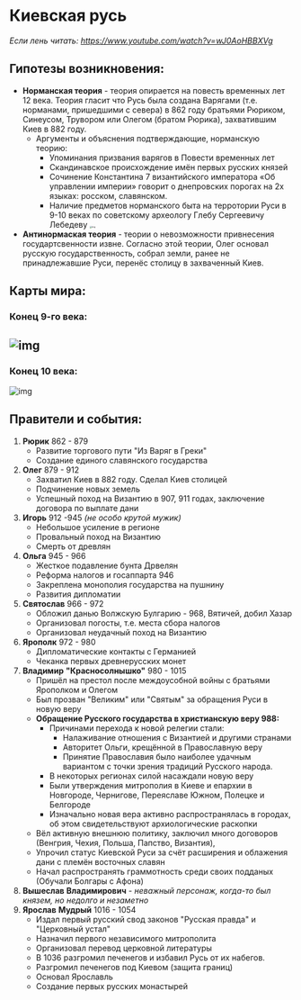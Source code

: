 # **Киевская русь**

*Если лень читать: https://www.youtube.com/watch?v=wJ0AoHBBXVg*

## Гипотезы возникновения:

* **Норманская теория** - теория опирается на повесть временных лет 12 века. Теория гласит что Русь была создана Варягами (т.е. норманами, пришедшими с севера) в 862 году братьями Рюриком, Синеусом, Трувором или Олегом (братом Рюрика), захватившим Киев в 882 году.
  * Аргументы и объяснения подтверждающие, норманскую теорию:
    * Упоминания призвания варягов в Повести временных лет
    * Скандинавское происхождение имён первых русских князей
    * Сочинение Константина 7 византийского императора «Об управлении империи» говорит о днепровских порогах на 2х языках: росском, славянском.  
    * Наличие предметов норманского быта на терротории Руси в 9-10 веках по советскому археологу Глебу Сергеевичу Лебедеву <img src="https://upload.wikimedia.org/wikipedia/commons/thumb/6/64/Scandinavians_in_Rus%27_01.png/250px-Scandinavians_in_Rus%27_01.png" alt="img" style="zoom:25%;" />
* **Антинормаская теория** - теории о невозможности привнесения государтсвенности извне. Согласно этой теории, Олег основал русскую государственность, собрал земли, ранее не принадлежавшие Руси, перенёс столицу в захваченный Киев.

## Карты мира:

### Конец 9-го века:

## ![img](https://stihi.ru/pics/2013/08/26/8301.jpg) 

### Конец 10 века:

![img](http://100knig.com/wp-content/uploads/2020/02/03.jpg)

## Правители и события:

1. **Рюрик** 862 - 879
   * Развитие торгового пути "Из Варяг в Греки"
   * Создание единого славянского государства
2. **Олег** 879 - 912
   * Захватил Киев в 882 году. Сделал Киев столицей
   * Подчинение новых земель
   * Успешный поход на Византию в 907, 911 годах, заключение договора по выплате дани
3. **Игорь** 912 -945 *(не особо крутой мужик)*
   * Небольшое усиление в регионе
   * Провальный поход на Византию
   * Смерть от древлян
4. **Ольга** 945 - 966
   * Жесткое подавление бунта Дрвелян
   * Реформа налогов и госаппарта 946
   * Закреплена монополия государства на пушнину
   * Развития дипломатии
5. **Святослав** 966 - 972
   * Обложил данью Волжскую Булгарию - 968, Вятичей, добил Хазар
   * Организовал погосты, т.е. места сбора налогов
   * Организовал неудачный поход на Византию
6. **Ярополк** 972 - 980
   * Дипломатические контакты с Германией
   * Чеканка первых древнерусских монет
7. **Владимир** **"Красносолнышко"** 980 - 1015
   * Пришёл на престол после междоусобной войны с братьями Ярополком и Олегом
   * Был прозван "Великим" или "Святым" за обращения Руси в новую веру
   * **Обращение Русского государства в христианскую веру 988:**
     * Причинами перехода к новой релегии стали:
       * Налаживание отношения с Византией и другими странами
       * Авторитет Ольги, крещённой в Православную веру
       * Принятие Православия было наиболее удачным вариантом с точки зрения традиций Русского народа.
     * В некоторых регионах силой насаждали новую веру
     * Были утверждения митрополия в Киеве и епархии в Новгороде, Чернигове, Переяславе Южном, Полецке и Белгороде
     * Изначально новая вера активно распространялась в городах, об этом свидетельствуют архиологические раскопки
   * Вёл активную внешнюю политику, заключил много договоров (Венгрия, Чехия, Польша, Папство, Византия),
   * Упрочил статус Киевской Руси за счёт расширения и облажения дани с племён восточных славян
   * Начал распространять граммотность среди своих подданых (Обучали Болгары с Афона)
8. **Вышеслав** **Владимирович** - *неважный персонаж, когда-то был князем, но недолго и незаметно*
9. **Ярослав** **Мудрый** 1016 - 1054
   * Издал первый русский свод законов "Русская правда" и "Церковный устал"
   * Назначил первого независимого митрополита
   * Организовал перевод церковной литературы
   * В 1036 разгромил печенегов и избавил Русь от их набегов.
   * Разгромил печенегов под Киевом (защита границ)
   * Основал Ярославль
   * Создание первых русских монастырей

